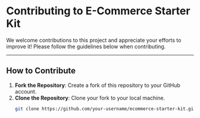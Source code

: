 # Contributing to E-Commerce Starter Kit

We welcome contributions to this project and appreciate your efforts to improve it! Please follow the guidelines below when contributing.

---

## **How to Contribute**

1. **Fork the Repository**: Create a fork of this repository to your GitHub account.
2. **Clone the Repository**: Clone your fork to your local machine.
   ```bash
   git clone https://github.com/your-username/ecommerce-starter-kit.git
